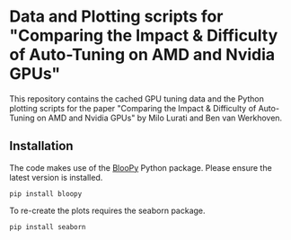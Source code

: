 # Data and Plotting scripts for "Comparing the Impact & Difficulty of Auto-Tuning on AMD and Nvidia GPUs"

This repository contains the cached GPU tuning data and the Python plotting scripts for the paper "Comparing the Impact & Difficulty of Auto-Tuning on AMD and Nvidia GPUs" by Milo Lurati and Ben van Werkhoven.

## Installation

The code makes use of the [BlooPy](https://github.com/schoonhovenrichard/BlooPy) Python package. Please ensure the latest version is installed.

```
pip install bloopy
```

To re-create the plots requires the seaborn package.

```
pip install seaborn
```
